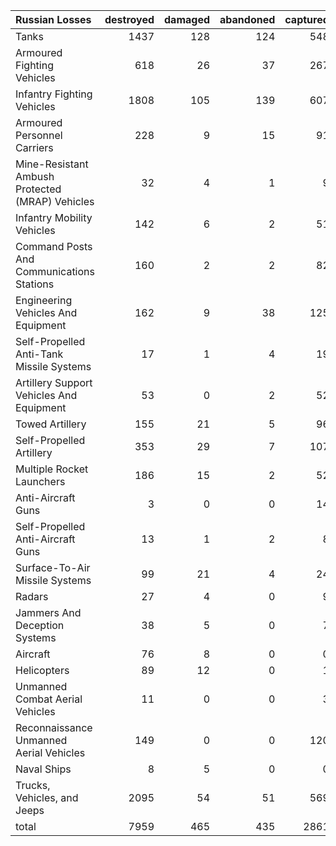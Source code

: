 | Russian Losses                                   |   destroyed |   damaged |   abandoned |   captured |   total |
|:-------------------------------------------------|------------:|----------:|------------:|-----------:|--------:|
| Tanks                                            |        1437 |       128 |         124 |        548 |    2237 |
| Armoured Fighting Vehicles                       |         618 |        26 |          37 |        267 |     948 |
| Infantry Fighting Vehicles                       |        1808 |       105 |         139 |        607 |    2659 |
| Armoured Personnel Carriers                      |         228 |         9 |          15 |         91 |     343 |
| Mine-Resistant Ambush Protected  (MRAP) Vehicles |          32 |         4 |           1 |          9 |      46 |
| Infantry Mobility Vehicles                       |         142 |         6 |           2 |         51 |     201 |
| Command Posts And Communications Stations        |         160 |         2 |           2 |         82 |     246 |
| Engineering Vehicles And Equipment               |         162 |         9 |          38 |        125 |     334 |
| Self-Propelled Anti-Tank Missile Systems         |          17 |         1 |           4 |         19 |      41 |
| Artillery Support Vehicles And Equipment         |          53 |         0 |           2 |         52 |     107 |
| Towed Artillery                                  |         155 |        21 |           5 |         96 |     277 |
| Self-Propelled Artillery                         |         353 |        29 |           7 |        107 |     496 |
| Multiple Rocket Launchers                        |         186 |        15 |           2 |         52 |     255 |
| Anti-Aircraft Guns                               |           3 |         0 |           0 |         14 |      17 |
| Self-Propelled Anti-Aircraft Guns                |          13 |         1 |           2 |          8 |      24 |
| Surface-To-Air Missile Systems                   |          99 |        21 |           4 |         24 |     148 |
| Radars                                           |          27 |         4 |           0 |          9 |      40 |
| Jammers And Deception Systems                    |          38 |         5 |           0 |          7 |      50 |
| Aircraft                                         |          76 |         8 |           0 |          0 |      84 |
| Helicopters                                      |          89 |        12 |           0 |          1 |     102 |
| Unmanned Combat Aerial Vehicles                  |          11 |         0 |           0 |          3 |      14 |
| Reconnaissance Unmanned Aerial Vehicles          |         149 |         0 |           0 |        120 |     269 |
| Naval Ships                                      |           8 |         5 |           0 |          0 |      13 |
| Trucks, Vehicles, and Jeeps                      |        2095 |        54 |          51 |        569 |    2769 |
| total                                            |        7959 |       465 |         435 |       2861 |   11720 |